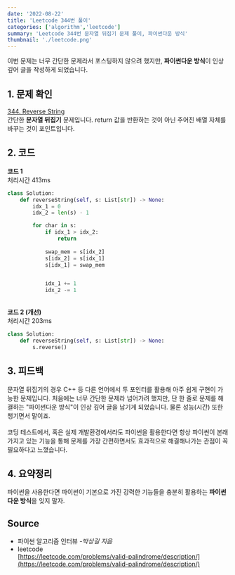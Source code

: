 ```yaml
---
date: '2022-08-22'
title: 'Leetcode 344번 풀이'
categories: ['algorithm','leetcode']
summary: 'Leetcode 344번 문자열 뒤집기 문제 풀이, 파이썬다운 방식'
thumbnail: './leetcode.png'
---
```

이번 문제는 너무 간단한 문제라서 포스팅하지 않으려 했지만, **파이썬다운 방식**이 인상 깊어 글을 작성하게 되었습니다.

## 1. 문제 확인

[344. Reverse String](https://leetcode.com/problems/reverse-string/)
\
간단한 **문자열 뒤집기** 문제입니다. return 값을 반환하는 것이 아닌 주어진 배열 자체를 바꾸는 것이 포인트입니다.

## 2. 코드

**코드 1**  
처리시간 413ms
```py
class Solution:
    def reverseString(self, s: List[str]) -> None:
        idx_1 = 0
        idx_2 = len(s) - 1

        for char in s:
            if idx_1 > idx_2:
                return
            
            swap_mem = s[idx_2]
            s[idx_2] = s[idx_1]
            s[idx_1] = swap_mem


            idx_1 += 1
            idx_2 -= 1
```
\
**코드 2 (개선)**  
처리시간 203ms
```py
class Solution:
    def reverseString(self, s: List[str]) -> None:
        s.reverse()
```

## 3. 피드백

문자열 뒤집기의 경우 C++ 등 다른 언어에서 투 포인터를 활용해 아주 쉽게 구현이 가능한 문제입니다. 처음에는 너무 간단한 문제라 넘어가려 했지만, 단 한 줄로 문제를 해결하는 "파이썬다운 방식"이 인상 깊어 글을 남기게 되었습니다. 물론 성능(시간) 또한 챙기면서 말이죠.  
\
코딩 테스트에서, 혹은 실제 개발환경에서라도 파이썬을 활용한다면 항상 파이썬이 본래 가지고 있는 기능을 통해 문제를 가장 간편하면서도 효과적으로 해결해나가는 관점이 꼭 필요하다고 느꼈습니다.


## 4. 요약정리

파이썬을 사용한다면 파이썬이 기본으로 가진 강력한 기능들을 충분히 활용하는 **파이썬다운 방식**을 잊지 말자.

## Source

- 파이썬 알고리즘 인터뷰 *-박상길 지음*
- leetcode  
  [https://leetcode.com/problems/valid-palindrome/description/](https://leetcode.com/problems/valid-palindrome/description/)